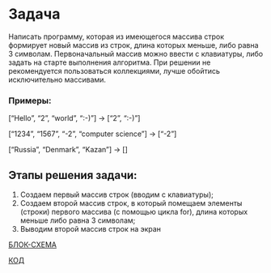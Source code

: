 # Задача
Написать программу, которая из имеющегося массива строк формирует новый массив из строк, длина которых меньше, либо равна 3 символам. Первоначальный массив можно ввести с клавиатуры, либо задать на старте выполнения алгоритма. При решении не рекомендуется пользоваться коллекциями, лучше обойтись исключительно массивами.

### Примеры:

[“Hello”, “2”, “world”, “:-)”] → [“2”, “:-)”]

[“1234”, “1567”, “-2”, “computer science”] → [“-2”]

[“Russia”, “Denmark”, “Kazan”] → []


## Этапы решения задачи:
1. Создаем первый массив строк (вводим с клавиатуры);
2. Создаем второй массив строк, в который помещаем элементы (строки) первого массива (с помощью цикла for), длина которых меньше либо равна 3 символам;
3. Выводим второй массив строк на экран

[БЛОК-СХЕМА](Блок-схема.jpg)

[КОД](Code/Program.cs)